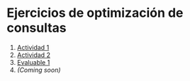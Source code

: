 # Ejercicios de optimización de consultas

1. [Actividad 1](./Actividad%20Queries%201.md)
2. [Actividad 2](./Actividad%20Queries%202.md)
3. [Evaluable 1](./Evaluable%201.md)
4. *(Coming soon)*